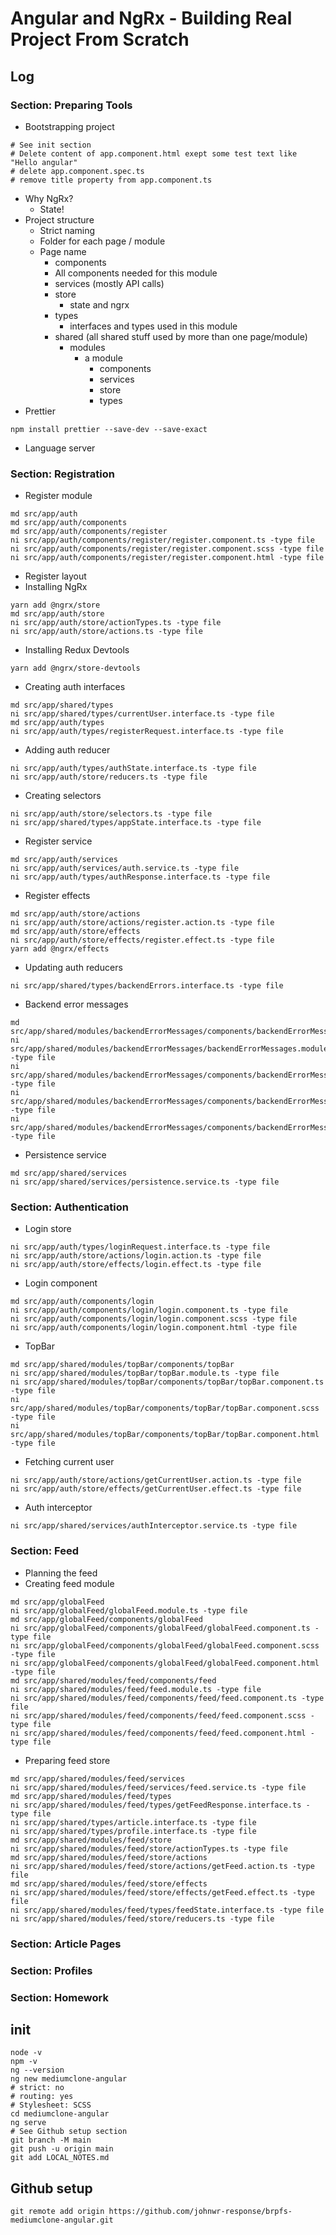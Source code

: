 


# Angular and NgRx - Building Real Project From Scratch

## Log
### Section: Preparing Tools
- Bootstrapping project
```
# See init section
# Delete content of app.component.html exept some test text like "Hello angular"
# delete app.component.spec.ts
# remove title property from app.component.ts
```

- Why NgRx?
  - State!
- Project structure
  - Strict naming
  - Folder for each page / module
  - Page name
    - components
     - All components needed for this module
    - services (mostly API calls)
    - store
      - state and ngrx
    - types
      - interfaces and types used in this module
    - shared (all shared stuff used by more than one page/module)
      - modules
        - a module
          - components
          - services
          - store
          - types
- Prettier
```
npm install prettier --save-dev --save-exact
```
- Language server

### Section: Registration
- Register module
```
md src/app/auth
md src/app/auth/components
md src/app/auth/components/register
ni src/app/auth/components/register/register.component.ts -type file
ni src/app/auth/components/register/register.component.scss -type file
ni src/app/auth/components/register/register.component.html -type file
```
- Register layout
- Installing NgRx
```
yarn add @ngrx/store
md src/app/auth/store
ni src/app/auth/store/actionTypes.ts -type file
ni src/app/auth/store/actions.ts -type file
```
- Installing Redux Devtools
```
yarn add @ngrx/store-devtools
```
- Creating auth interfaces
```
md src/app/shared/types
ni src/app/shared/types/currentUser.interface.ts -type file
md src/app/auth/types
ni src/app/auth/types/registerRequest.interface.ts -type file
```
- Adding auth reducer
```
ni src/app/auth/types/authState.interface.ts -type file
ni src/app/auth/store/reducers.ts -type file
```
- Creating selectors
```
ni src/app/auth/store/selectors.ts -type file
ni src/app/shared/types/appState.interface.ts -type file
```
- Register service
```
md src/app/auth/services
ni src/app/auth/services/auth.service.ts -type file
ni src/app/auth/types/authResponse.interface.ts -type file
```
- Register effects
```
md src/app/auth/store/actions
ni src/app/auth/store/actions/register.action.ts -type file
md src/app/auth/store/effects
ni src/app/auth/store/effects/register.effect.ts -type file
yarn add @ngrx/effects
```
- Updating auth reducers
```
ni src/app/shared/types/backendErrors.interface.ts -type file
```
- Backend error messages
```
md src/app/shared/modules/backendErrorMessages/components/backendErrorMessages
ni src/app/shared/modules/backendErrorMessages/backendErrorMessages.module.ts -type file
ni src/app/shared/modules/backendErrorMessages/components/backendErrorMessages/backendErrorMessages.component.ts -type file
ni src/app/shared/modules/backendErrorMessages/components/backendErrorMessages/backendErrorMessages.component.html -type file
ni src/app/shared/modules/backendErrorMessages/components/backendErrorMessages/backendErrorMessages.component.scss -type file
```
- Persistence service
```
md src/app/shared/services
ni src/app/shared/services/persistence.service.ts -type file
```

### Section: Authentication
- Login store
```
ni src/app/auth/types/loginRequest.interface.ts -type file
ni src/app/auth/store/actions/login.action.ts -type file
ni src/app/auth/store/effects/login.effect.ts -type file
```
- Login component
```
md src/app/auth/components/login
ni src/app/auth/components/login/login.component.ts -type file
ni src/app/auth/components/login/login.component.scss -type file
ni src/app/auth/components/login/login.component.html -type file
```
- TopBar
```
md src/app/shared/modules/topBar/components/topBar
ni src/app/shared/modules/topBar/topBar.module.ts -type file
ni src/app/shared/modules/topBar/components/topBar/topBar.component.ts -type file
ni src/app/shared/modules/topBar/components/topBar/topBar.component.scss -type file
ni src/app/shared/modules/topBar/components/topBar/topBar.component.html -type file
```
- Fetching current user
```
ni src/app/auth/store/actions/getCurrentUser.action.ts -type file
ni src/app/auth/store/effects/getCurrentUser.effect.ts -type file
```
- Auth interceptor
```
ni src/app/shared/services/authInterceptor.service.ts -type file
```

### Section: Feed
- Planning the feed
- Creating feed module
```
md src/app/globalFeed
ni src/app/globalFeed/globalFeed.module.ts -type file
md src/app/globalFeed/components/globalFeed
ni src/app/globalFeed/components/globalFeed/globalFeed.component.ts -type file
ni src/app/globalFeed/components/globalFeed/globalFeed.component.scss -type file
ni src/app/globalFeed/components/globalFeed/globalFeed.component.html -type file
md src/app/shared/modules/feed/components/feed
ni src/app/shared/modules/feed/feed.module.ts -type file
ni src/app/shared/modules/feed/components/feed/feed.component.ts -type file
ni src/app/shared/modules/feed/components/feed/feed.component.scss -type file
ni src/app/shared/modules/feed/components/feed/feed.component.html -type file
```
- Preparing feed store
```
md src/app/shared/modules/feed/services
ni src/app/shared/modules/feed/services/feed.service.ts -type file
md src/app/shared/modules/feed/types
ni src/app/shared/modules/feed/types/getFeedResponse.interface.ts -type file
ni src/app/shared/types/article.interface.ts -type file
ni src/app/shared/types/profile.interface.ts -type file
md src/app/shared/modules/feed/store
ni src/app/shared/modules/feed/store/actionTypes.ts -type file
md src/app/shared/modules/feed/store/actions
ni src/app/shared/modules/feed/store/actions/getFeed.action.ts -type file
md src/app/shared/modules/feed/store/effects
ni src/app/shared/modules/feed/store/effects/getFeed.effect.ts -type file
ni src/app/shared/modules/feed/types/feedState.interface.ts -type file
ni src/app/shared/modules/feed/store/reducers.ts -type file
```

### Section: Article Pages

### Section: Profiles

### Section: Homework

## init
```
node -v
npm -v
ng --version
ng new mediumclone-angular
# strict: no
# routing: yes
# Stylesheet: SCSS
cd mediumclone-angular
ng serve
# See Github setup section
git branch -M main
git push -u origin main
git add LOCAL_NOTES.md
```

## Github setup
```
git remote add origin https://github.com/johnwr-response/brpfs-mediumclone-angular.git
```
